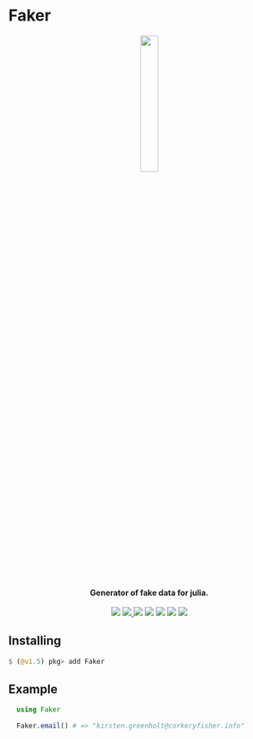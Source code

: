 # Faker

<p align="center"><img src="faker.png" width="25%" ></p>
<p align="center">
<strong>Generator of fake data for julia.</strong>
<br><br>
<a href="https://github.com/neomatrixcode/Faker.jl/actions/workflows/CI.yml?query=branch%3Amaster"><img src="https://github.com/neomatrixcode/Faker.jl/actions/workflows/CI.yml/badge.svg"></a>
<a href="https://codecov.io/gh/neomatrixcode/Faker.jl">
  <img src="https://codecov.io/gh/neomatrixcode/Faker.jl/branch/master/graph/badge.svg" />
</a>
<a href="https://neomatrixcode.gitbook.io/faker/"><img src="https://img.shields.io/badge/docs-stable-blue.svg"></a>
<a href="https://juliahub.com/ui/Packages/Faker/wbANP?t=2"><img src="https://juliahub.com/docs/Faker/deps.svg"></a>
<a href="https://juliahub.com/ui/Packages/Faker/wbANP"><img src="https://juliahub.com/docs/Faker/version.svg"></a>
<a href="https://juliahub.com/ui/Packages/Faker/wbANP"><img src="https://juliahub.com/docs/Faker/pkgeval.svg"></a>
<a href="https://raw.githubusercontent.com/neomatrixcode/Faker.jl/master/LICENSE.md"><img src="https://img.shields.io/badge/License-MIT-blue.svg"></a>
</p>


## Installing
```julia
$ (@v1.5) pkg> add Faker
```

## Example
```julia
  using Faker

  Faker.email() # => "kirsten.greenholt@corkeryfisher.info"
```

